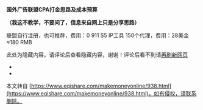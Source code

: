 **国外广告联盟CPA打金思路及成本预算**

**（我这不教学，不要问了，信息来自网上只是分享思路）**

联盟自行注册，也可推荐，费用：0 911 S5 IP工具 150个代理，费用：28美金≈180 RMB

此处为隐藏内容，请评论后查看隐藏内容，谢谢！评论后看不到请[再刷新网页](javascript:location.reload();)

-

-

本文转自 [https://www.eqishare.com/makemoneyonline/938.html](https://www.eqishare.com/makemoneyonline/938.html)，如有侵权，请联系删除。